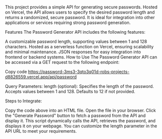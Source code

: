 This project provides a simple API for generating secure passwords. Hosted on Vercel, the API allows users to specify the desired password length and returns a randomized, secure password. It is ideal for integration into other applications or services requiring strong password generation.

Features
The Password Generator API includes the following features:

A customizable password length, supporting values between 1 and 128 characters.
Hosted as a serverless function on Vercel, ensuring scalability and minimal maintenance.
JSON responses for easy integration into frontend or backend systems.
How to Use
The Password Generator API can be accessed via a GET request to the following endpoint:

Copy code
https://password-3ms3-3qto3q01d-robs-projects-d8826559.vercel.app/api/password

Query Parameters:
length (optional): Specifies the length of the password. Accepts values between 1 and 128. Defaults to 12 if not provided.

Steps to Integrate:

Copy the code above into an HTML file.
Open the file in your browser.
Click the "Generate Password" button to fetch a password from the API and display it.
This script dynamically calls the API, retrieves the password, and displays it on your webpage. You can customize the length parameter in the API URL to meet your requirements.

